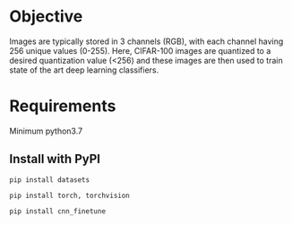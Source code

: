 # Objective

Images are typically stored in 3 channels (RGB), with each channel having 256 unique values (0-255). Here, CIFAR-100  images are quantized to a desired quantization value (<256) and these images are then used to train state of the art deep learning classifiers.

# Requirements

Minimum python3.7

## Install with PyPI

`pip install datasets`

`pip install torch, torchvision`

`pip install cnn_finetune`

